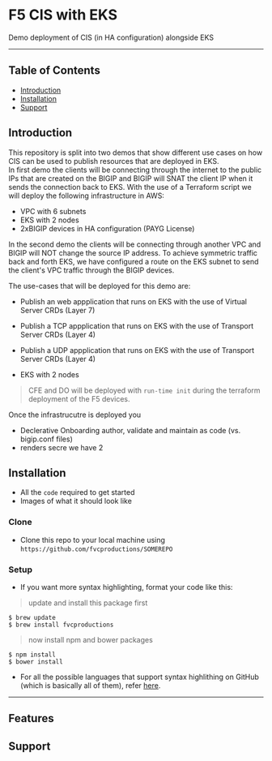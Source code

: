 
# F5 CIS with EKS

Demo deployment of CIS (in HA configuration) alongside EKS 


---

## Table of Contents



- [Introduction](#introduction)
- [Installation](#installation)
- [Support](#support)

## Introduction

This repository is split into two demos that show different use cases on how CIS can be used to publish resources that are deployed in EKS.<br>
In first demo the clients will be connecting through the internet to the public IPs that are created on the BIGIP and BIGIP will SNAT the client IP when it sends the connection back to EKS.
With the use of a Terraform script we will deploy the following infrastructure in AWS:
* VPC with 6 subnets
* EKS with 2 nodes
* 2xBIGIP devices in HA configuration (PAYG License)

In the second demo the clients will be connecting through another VPC and BIGIP will NOT change the source IP address. To achieve symmetric traffic back and forth EKS, we have configured a route on the EKS subnet to send the client's VPC traffic through the BIGIP devices.  

The use-cases that will be deployed for this demo are:
* Publish an web appplication that runs on EKS with the use of Virtual Server CRDs (Layer 7)
* Publish a TCP appplication that runs on EKS with the use of Transport Server CRDs (Layer 4)
* Publish a UDP appplication that runs on EKS with the use of Transport Server CRDs (Layer 4)


* EKS with 2 nodes




> CFE and DO will be deployed with  `run-time init` during the terraform deployment of the F5 devices.

Once the infrastrucutre is deployed you 
* Declerative Onboarding 
 author, validate and maintain as code (vs. bigip.conf files)
* renders secre
 we have 2 


## Installation

- All the `code` required to get started
- Images of what it should look like

### Clone

- Clone this repo to your local machine using `https://github.com/fvcproductions/SOMEREPO`

### Setup

- If you want more syntax highlighting, format your code like this:

> update and install this package first

```shell
$ brew update
$ brew install fvcproductions
```

> now install npm and bower packages

```shell
$ npm install
$ bower install
```

- For all the possible languages that support syntax highlithing on GitHub (which is basically all of them), refer <a href="https://github.com/github/linguist/blob/master/lib/linguist/languages.yml" target="_blank">here</a>.

---

## Features

## Support


